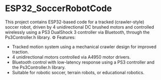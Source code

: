 # ESP32_SoccerRobotCode
This project contains ESP32-based code for a tracked (crawler-style) soccer robot, driven by 4 unidirectional DC brushed motors and controlled wirelessly using a PS3 DualShock 3 controller via Bluetooth, through the Ps3Controller.h library.
⚙️ Features:
- Tracked motion system using a mechanical crawler design for improved traction.
- 4 unidirectional motors controlled via A4950 motor drivers.
- Bluetooth control with low-latency response using a PS3 controller and the Ps3Controller.h library.
- Suitable for robotic soccer, terrain robots, or educational robotics.
